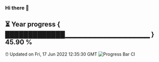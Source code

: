 ### Hi there 👋
⏳ Year progress { █████████████▁▁▁▁▁▁▁▁▁▁▁▁▁▁▁▁▁ } 45.90 %
---
⏰ Updated on Fri, 17 Jun 2022 12:35:30 GMT
![Progress Bar CI](https://github.com/liununu/liununu/workflows/Progress%20Bar%20CI/badge.svg)
